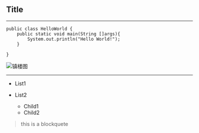 ## Title

---

```
public class HelloWorld {
    public static void main(String []args){
        System.out.println("Hello World!");
    }

}

```

![镇楼图](http://img.blog.csdn.net/20160710203758635)

---

- List1

- List2
    - Child1
    - Child2


> this is a blockquete